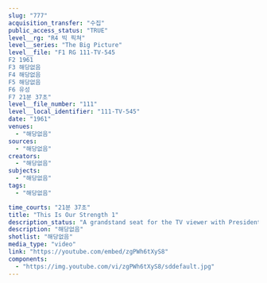 ```yaml
---
slug: "777"
acquisition_transfer: "수집"
public_access_status: "TRUE"
level__rg: "R4 빅 픽쳐"
level__series: "The Big Picture"
level__file: "F1 RG 111-TV-545
F2 1961
F3 해당없음
F4 해당없음
F5 해당없음
F6 유성
F7 21분 37초"
level__file_number: "111"
level__local_identifier: "111-TV-545"
date: "1961"
venues: 
  - "해당없음"
sources: 
  - "해당없음"
creators: 
  - "해당없음"
subjects: 
  - "해당없음"
tags: 
  - "해당없음"

time_courts: "21분 37초"
title: "This Is Our Strength 1"
description_status: "A grandstand seat for the TV viewer with President Kennedy at Fort Bragg, N.C., to appraise the strength of the 82nd Airborne Division."
description: "해당없음"
shotlist: "해당없음"
media_type: "video"
link: "https://youtube.com/embed/zgPWh6tXyS8"
components: 
  - "https://img.youtube.com/vi/zgPWh6tXyS8/sddefault.jpg"
---
```

